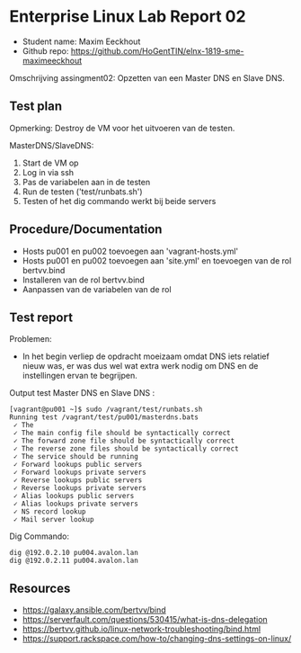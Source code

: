# Enterprise Linux Lab Report 02

- Student name: Maxim Eeckhout
- Github repo: <https://github.com/HoGentTIN/elnx-1819-sme-maximeeckhout>

Omschrijving assingment02:
Opzetten van een Master DNS en Slave DNS.

## Test plan

Opmerking: Destroy de VM voor het uitvoeren van de testen.

MasterDNS/SlaveDNS:
1. Start de VM op
2. Log in via ssh
3. Pas de variabelen aan in de testen
4. Run de testen ('test/runbats.sh')
5. Testen of het dig commando werkt bij beide servers

## Procedure/Documentation

* Hosts pu001 en pu002 toevoegen aan 'vagrant-hosts.yml'
* Hosts pu001 en pu002 toevoegen aan 'site.yml' en toevoegen van de rol bertvv.bind
* Installeren van de rol bertvv.bind
* Aanpassen van de variabelen van de rol

## Test report

Problemen:
* In het begin verliep de opdracht moeizaam omdat DNS iets relatief nieuw was, er was dus wel wat extra werk nodig om DNS en de instellingen ervan te begrijpen.

Output test Master DNS en Slave DNS :
```
[vagrant@pu001 ~]$ sudo /vagrant/test/runbats.sh
Running test /vagrant/test/pu001/masterdns.bats
 ✓ The
 ✓ The main config file should be syntactically correct
 ✓ The forward zone file should be syntactically correct
 ✓ The reverse zone files should be syntactically correct
 ✓ The service should be running
 ✓ Forward lookups public servers
 ✓ Forward lookups private servers
 ✓ Reverse lookups public servers
 ✓ Reverse lookups private servers
 ✓ Alias lookups public servers
 ✓ Alias lookups private servers
 ✓ NS record lookup
 ✓ Mail server lookup
```

Dig Commando:
```
dig @192.0.2.10 pu004.avalon.lan
dig @192.0.2.11 pu004.avalon.lan
```

## Resources

* <https://galaxy.ansible.com/bertvv/bind>
* <https://serverfault.com/questions/530415/what-is-dns-delegation>
* <https://bertvv.github.io/linux-network-troubleshooting/bind.html>
* <https://support.rackspace.com/how-to/changing-dns-settings-on-linux/>
